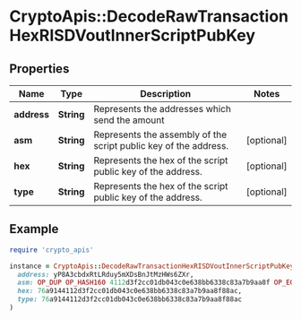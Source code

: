 # CryptoApis::DecodeRawTransactionHexRISDVoutInnerScriptPubKey

## Properties

| Name | Type | Description | Notes |
| ---- | ---- | ----------- | ----- |
| **address** | **String** | Represents the addresses which send the amount |  |
| **asm** | **String** | Represents the assembly of the script public key of the address. | [optional] |
| **hex** | **String** | Represents the hex of the script public key of the address. | [optional] |
| **type** | **String** | Represents the hex of the script public key of the address. | [optional] |

## Example

```ruby
require 'crypto_apis'

instance = CryptoApis::DecodeRawTransactionHexRISDVoutInnerScriptPubKey.new(
  address: yP8A3cbdxRtLRduy5mXDsBnJtMzHWs6ZXr,
  asm: OP_DUP OP_HASH160 4112d3f2cc01db043c0e638bb6338c83a7b9aa8f OP_EQUALVERIFY OP_CHECKSIG,
  hex: 76a9144112d3f2cc01db043c0e638bb6338c83a7b9aa8f88ac,
  type: 76a9144112d3f2cc01db043c0e638bb6338c83a7b9aa8f88ac
)
```

